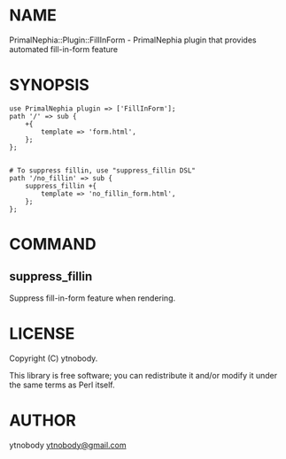 # NAME

PrimalNephia::Plugin::FillInForm - PrimalNephia plugin that provides automated fill-in-form feature

# SYNOPSIS

    use PrimalNephia plugin => ['FillInForm'];
    path '/' => sub {
        +{
            template => 'form.html',
        };
    };
    

    # To suppress fillin, use "suppress_fillin DSL"
    path '/no_fillin' => sub {
        suppress_fillin +{
            template => 'no_fillin_form.html',
        };
    };

# COMMAND

## suppress\_fillin

Suppress fill-in-form feature when rendering.

# LICENSE

Copyright (C) ytnobody.

This library is free software; you can redistribute it and/or modify
it under the same terms as Perl itself.

# AUTHOR

ytnobody <ytnobody@gmail.com>

